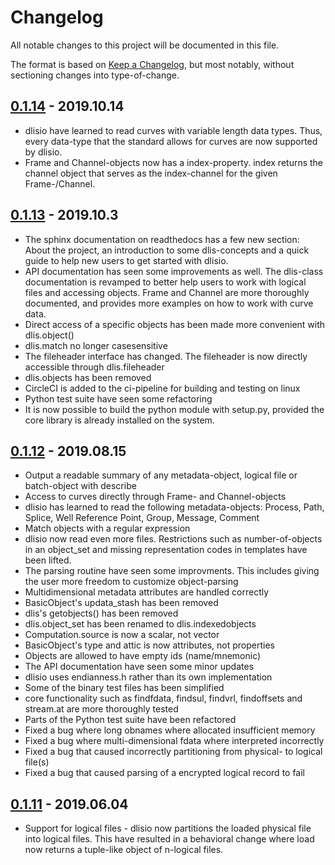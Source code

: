 # Changelog
All notable changes to this project will be documented in this file.

The format is based on [Keep a Changelog](https://keepachangelog.com/en/1.0.0/),
but most notably, without sectioning changes into type-of-change.

## [0.1.14] - 2019.10.14
* dlisio have learned to read curves with variable length data types. Thus,
  every data-type that the standard allows for curves are now supported by
  dlisio.
* Frame and Channel-objects now has a index-property. index returns the channel
  object that serves as the index-channel for the given Frame-/Channel.

## [0.1.13] - 2019.10.3
* The sphinx documentation on readthedocs has a few new section: About the
  project, an introduction to some dlis-concepts and a quick guide to help new
  users to get started with dlisio.
* API documentation has seen some improvements as well. The dlis-class
  documentation is revamped to better help users to work with logical files and
  accessing objects. Frame and Channel are more thoroughly documented, and
  provides more examples on how to work with curve data.
* Direct access of a specific objects has been made more convenient with
  dlis.object()
* dlis.match no longer casesensitive
* The fileheader interface has changed. The fileheader is now directly
  accessible through dlis.fileheader
* dlis.objects has been removed
* CircleCI is added to the ci-pipeline for building and testing on linux
* Python test suite have seen some refactoring
* It is now possible to build the python module with setup.py, provided the
  core library is already installed on the system.

## [0.1.12] - 2019.08.15
* Output a readable summary of any metadata-object, logical file or batch-object
  with describe
* Access to curves directly through Frame- and Channel-objects
* dlisio has learned to read the following metadata-objects: Process, Path, Splice, Well
  Reference Point, Group, Message, Comment
* Match objects with a regular expression
* dlisio now read even more files. Restrictions such as number-of-objects in an
  object_set and missing representation codes in templates have been lifted.
* The parsing routine have seen some improvments. This includes giving the user
  more freedom to customize object-parsing
* Multidimensional metadata attributes are handled correctly
* BasicObject's updata_stash has been removed
* dlis's getobjects() has been removed
* dlis.object_set has been renamed to dlis.indexedobjects
* Computation.source is now a scalar, not vector
* BasicObject's type and attic is now attributes, not properties
* Objects are allowed to have empty ids (name/mnemonic)
* The API documentation have seen some minor updates
* dlisio uses endianness.h rather than its own implementation
* Some of the binary test files has been simplified
* core functionality such as findfdata, findsul, findvrl, findoffsets and
  stream.at are more thoroughly tested
* Parts of the Python test suite have been refactored
* Fixed a bug where long obnames where allocated insufficient memory
* Fixed a bug where multi-dimensional fdata where interpreted incorrectly
* Fixed a bug that caused incorrectly partitioning from physical- to logical
  file(s)
* Fixed a bug that caused parsing of a encrypted logical record to fail

## [0.1.11] - 2019.06.04
* Support for logical files - dlisio now partitions the loaded physical file
  into logical files. This have resulted in a behavioral change where load now
  returns a tuple-like object of n-logical files.

[0.1.14]: https://github.com/equinor/dlisio/compare/v0.1.13...v0.1.14
[0.1.13]: https://github.com/equinor/dlisio/compare/v0.1.12...v0.1.13
[0.1.12]: https://github.com/equinor/dlisio/compare/v0.1.11...v0.1.12
[0.1.11]: https://github.com/equinor/dlisio/compare/v0.1.10...v0.1.11
